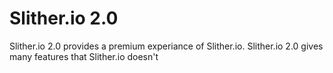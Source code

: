 <html>
  <head>
    <title> Slither.io 2.0 </title>
  <style>
    
  </style>
  </head>
  <body>
    <h1>Slither.io 2.0</h1>
  <p> Slither.io 2.0 provides a premium experiance of Slither.io. 
  Slither.io 2.0 gives many features that Slither.io doesn't
  </p>
  
  </body>
  </html>

